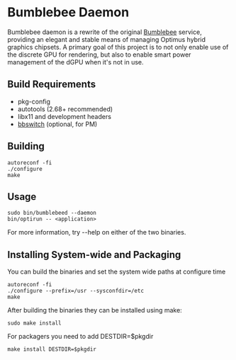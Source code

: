 Bumblebee Daemon
=================

Bumblebee daemon is a rewrite of the original
[Bumblebee](https://github.com/Bumblebee-Project/Bumblebee)
service, providing an elegant and stable means of managing Optimus
hybrid graphics chipsets. A primary goal of this project is to not only
enable use of the discrete GPU for rendering, but also to enable
smart power management of the dGPU when it's not in use.

Build Requirements
-------------------

- pkg-config
- autotools (2.68+ recommended)
- libx11 and development headers
- [bbswitch](https://github.com/Bumblebee-Project/bbswitch) (optional, for PM)

Building
---------

    autoreconf -fi
    ./configure
    make

Usage
------

    sudo bin/bumblebeed --daemon
    bin/optirun -- <application>
    
For more information, try --help on either of the two binaries.

Installing System-wide and Packaging
-------------------------------------

You can build the binaries and set the system wide paths at configure time

    autoreconf -fi
    ./configure --prefix=/usr --sysconfdir=/etc
    make

After building the binaries they can be installed using make:

    sudo make install

For packagers you need to add DESTDIR=$pkgdir

    make install DESTDIR=$pkgdir
